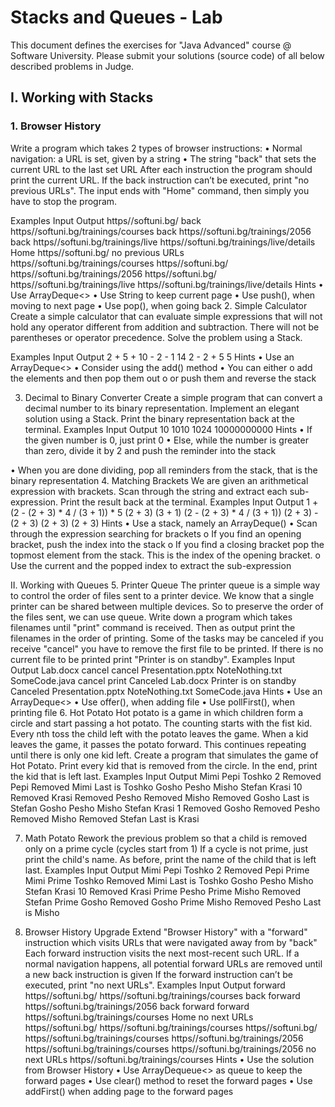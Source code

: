 # Stacks and Queues - Lab
This document defines the exercises for "Java Advanced" course @ Software University. 
Please submit your solutions (source code) of all below described problems in Judge.

## I.	Working with Stacks
### 1.	Browser History
Write a program which takes 2 types of browser instructions:
•	Normal navigation: a URL is set, given by a string
•	The string "back" that sets the current URL to the last set URL
After each instruction the program should print the current URL. If the back instruction can’t be executed, print 
"no previous URLs". The input ends with "Home" command, then simply you have to stop the program.

Examples
Input	Output
https//softuni.bg/
back
https//softuni.bg/trainings/courses
back
https//softuni.bg/trainings/2056
back
https//softuni.bg/trainings/live
https//softuni.bg/trainings/live/details
Home	https//softuni.bg/
no previous URLs
https//softuni.bg/trainings/courses
https//softuni.bg/
https//softuni.bg/trainings/2056
https//softuni.bg/
https//softuni.bg/trainings/live
https//softuni.bg/trainings/live/details
Hints
•	Use ArrayDeque<>
•	Use String to keep current page
•	Use push(), when moving to next page
•	Use pop(), when going back
2.	Simple Calculator
Create a simple calculator that can evaluate simple expressions that will not hold any operator different from addition and subtraction. There will not be parentheses or operator precedence.
Solve the problem using a Stack.

Examples
Input	Output
2 + 5 + 10 - 2 - 1	14
2 - 2 + 5	5
Hints
•	Use an ArrayDeque<>
•	Consider using the add() method
•	You can either 
o	add the elements and then pop them out 
o	or push them and reverse the stack

3.	Decimal to Binary Converter
Create a simple program that can convert a decimal number to its binary representation. Implement an elegant solution using a Stack.
Print the binary representation back at the terminal.
Examples
Input	Output
10	1010
1024	10000000000
Hints
•	If the given number is 0, just print 0
•	Else, while the number is greater than zero, divide it by 2 and push the reminder into the stack
 
•	When you are done dividing, pop all reminders from the stack, that is the binary representation
4.	Matching Brackets
We are given an arithmetical expression with brackets. Scan through the string and extract each sub-expression.
Print the result back at the terminal.
Examples
Input	Output
1 + (2 - (2 + 3) * 4 / (3 + 1)) * 5	(2 + 3)
(3 + 1)
(2 - (2 + 3) * 4 / (3 + 1))
(2 + 3) - (2 + 3)	(2 + 3)
(2 + 3)
Hints
•	Use a stack, namely an ArrayDeque()
•	Scan through the expression searching for brackets
o	If you find an opening bracket, push the index into the stack
o	If you find a closing bracket pop the topmost element from the stack. This is the index of the opening bracket.
o	Use the current and the popped index to extract the sub-expression
 
II.	Working with Queues
5.	Printer Queue
The printer queue is a simple way to control the order of files sent to a printer device. We know that a single printer can be shared between multiple devices. So to preserve the order of the files sent, we can use queue. Write down a program which takes filenames until "print" command is received. Then as output print the filenames in the order of printing. Some of the tasks may be canceled if you receive "cancel" you have to remove the first file to be printed. If there is no current file to be printed print "Printer is on standby".
Examples
Input	Output
Lab.docx
cancel
cancel
Presentation.pptx
NoteNothing.txt
SomeCode.java
cancel
print
	Canceled Lab.docx
Printer is on standby
Canceled Presentation.pptx
NoteNothing.txt
SomeCode.java
Hints
•	Use an ArrayDeque<>
•	Use offer(), when adding file
•	Use pollFirst(), when printing file
6.	Hot Potato
Hot potato is a game in which children form a circle and start passing a hot potato. The counting starts with the fist kid. Every nth toss the child left with the potato leaves the game. When a kid leaves the game, it passes the potato forward. This continues repeating until there is only one kid left. 
Create a program that simulates the game of Hot Potato.  Print every kid that is removed from the circle. In the end, print the kid that is left last.
Examples
Input	Output
Mimi Pepi Toshko
2	Removed Pepi
Removed Mimi
Last is Toshko
Gosho Pesho Misho Stefan Krasi
10	Removed Krasi
Removed Pesho
Removed Misho
Removed Gosho
Last is Stefan
Gosho Pesho Misho Stefan Krasi
1	Removed Gosho
Removed Pesho
Removed Misho
Removed Stefan
Last is Krasi

7.	Math Potato
Rework the previous problem so that a child is removed only on a prime cycle (cycles start from 1)
If a cycle is not prime, just print the child's name.
As before, print the name of the child that is left last.
Examples
Input	Output
Mimi Pepi Toshko
2	Removed Pepi
Prime Mimi
Prime Toshko
Removed Mimi
Last is Toshko
Gosho Pesho Misho Stefan Krasi
10	Removed Krasi
Prime Pesho
Prime Misho
Removed Stefan
Prime Gosho
Removed Gosho
Prime Misho
Removed Pesho
Last is Misho

8.	Browser History Upgrade
Extend "Browser History" with a "forward" instruction which visits URLs that were navigated away from by "back"
Each forward instruction visits the next most-recent such URL. If a normal navigation happens, all potential forward URLs are removed until a new back instruction is given If the forward instruction can’t be executed, print 
"no next URLs".
Examples
Input	Output
forward
https//softuni.bg/
https//softuni.bg/trainings/courses
back
forward
https//softuni.bg/trainings/2056
back
forward
forward
https//softuni.bg/trainings/courses
Home	no next URLs
https//softuni.bg/
https//softuni.bg/trainings/courses
https//softuni.bg/
https//softuni.bg/trainings/courses
https//softuni.bg/trainings/2056
https//softuni.bg/trainings/courses
https//softuni.bg/trainings/2056
no next URLs
https//softuni.bg/trainings/courses
Hints
•	Use the solution from Browser History
•	Use ArrayDequeue<> as queue to keep the forward pages
•	Use clear() method to reset the forward pages
•	Use addFirst() when adding page to the forward pages
